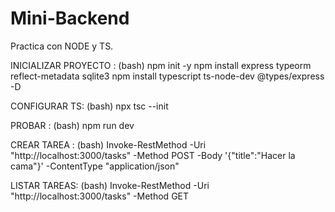 # Mini-Backend
Practica con NODE y TS.

INICIALIZAR PROYECTO :
(bash)
npm init -y
npm install express typeorm reflect-metadata sqlite3
npm install typescript ts-node-dev @types/express -D


CONFIGURAR TS:
(bash)
npx tsc --init


PROBAR :
(bash)
npm run dev

CREAR TAREA :
(bash)
Invoke-RestMethod -Uri "http://localhost:3000/tasks" -Method POST -Body '{"title":"Hacer la cama"}' -ContentType "application/json"

LISTAR TAREAS:
(bash)
Invoke-RestMethod -Uri "http://localhost:3000/tasks" -Method GET




